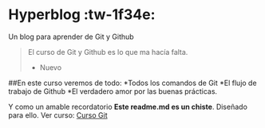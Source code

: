 # Hyperblog  :tw-1f34e:
Un blog para aprender de Git y Github
>El curso de Git y Github es lo que ma hacía falta.
> - Nuevo

##En este curso veremos de todo:
*Todos los comandos de Git
*El flujo de trabajo de Github
*El verdadero amor por las buenas prácticas.

Y como un amable recordatorio **Este readme.md es un chiste**. Diseñado para ello. Ver curso: [Curso Git](https://platzi.com/clases/1557-git-github/19977-readmemd-es-una-excelente-practica/ "Curso Git")
